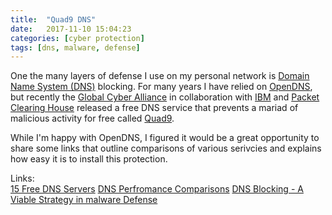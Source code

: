 ```yaml
---
title:  "Quad9 DNS"
date:   2017-11-10 15:04:23
categories: [cyber protection]
tags: [dns, malware, defense]
---
```

One the many layers of defense I use on my personal network is [Domain Name System (DNS)](https://en.wikipedia.org/wiki/Domain_Name_System) blocking.
For many years I have relied on [OpenDNS](https://www.opendns.com/), but recently the [Global Cyber Alliance](https://www.globalcyberalliance.org) in collaboration with [IBM](https://ibm.com) and 
[Packet Clearing House](https://www.pch.net/) released a free DNS service that prevents a mariad of malicious activity for free called [Quad9](https://www.quad9.net).

While I'm happy with OpenDNS, I figured it would be a great opportunity to share some links that outline comparisons of various serivcies and explains how easy
it is to install this protection.

Links:<br>
[15 Free DNS Servers](https://twitgoo.com/best-free-dns-servers/)
[DNS Perfromance Comparisons](https://hackernoon.com/dns-performance-comparison-google-quad9-opendns-norton-cleanbrowsing-and-yandex-d62d24e38f98)
[DNS Blocking - A Viable Strategy in malware Defense](https://insights.sei.cmu.edu/sei_blog/2017/06/dns-blocking-a-viable-strategy-in-malware-defense.html)
